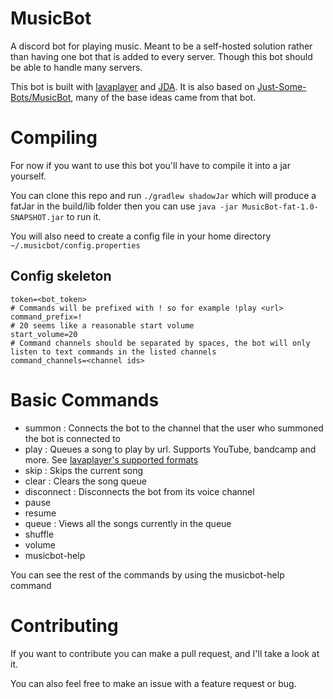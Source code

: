 # MusicBot
A discord bot for playing music. Meant to be a self-hosted solution rather than having one bot that is added to every server. Though this bot should be able to handle many servers.

This bot is built with [lavaplayer](https://github.com/sedmelluq/lavaplayer) and [JDA](https://github.com/DV8FromTheWorld/JDA). It is also based on [Just-Some-Bots/MusicBot](https://github.com/Just-Some-Bots/MusicBot), many of the base ideas came from that bot.

# Compiling
For now if you want to use this bot you'll have to compile it into a jar yourself.

You can clone this repo and run `./gradlew shadowJar` which will produce a fatJar in the build/lib folder then you can use `java -jar MusicBot-fat-1.0-SNAPSHOT.jar` to run it.

You will also need to create a config file in your home directory `~/.musicbot/config.properties`

## Config skeleton
```
token=<bot_token>
# Commands will be prefixed with ! so for example !play <url>
command_prefix=!
# 20 seems like a reasonable start volume
start_volume=20
# Command channels should be separated by spaces, the bot will only listen to text commands in the listed channels
command_channels=<channel ids>
```

# Basic Commands
- summon : Connects the bot to the channel that the user who summoned the bot is connected to
- play <url> : Queues a song to play by url. Supports YouTube, bandcamp and more. See [lavaplayer's supported formats](https://github.com/sedmelluq/lavaplayer/blob/master/README.md#supported-formats)
- skip : Skips the current song
- clear : Clears the song queue
- disconnect : Disconnects the bot from its voice channel
- pause 
- resume
- queue : Views all the songs currently in the queue
- shuffle
- volume <number>
- musicbot-help

You can see the rest of the commands by using the musicbot-help command 

# Contributing
If you want to contribute you can make a pull request, and I'll take a look at it. 

You can also feel free to make an issue with a feature request or bug.
